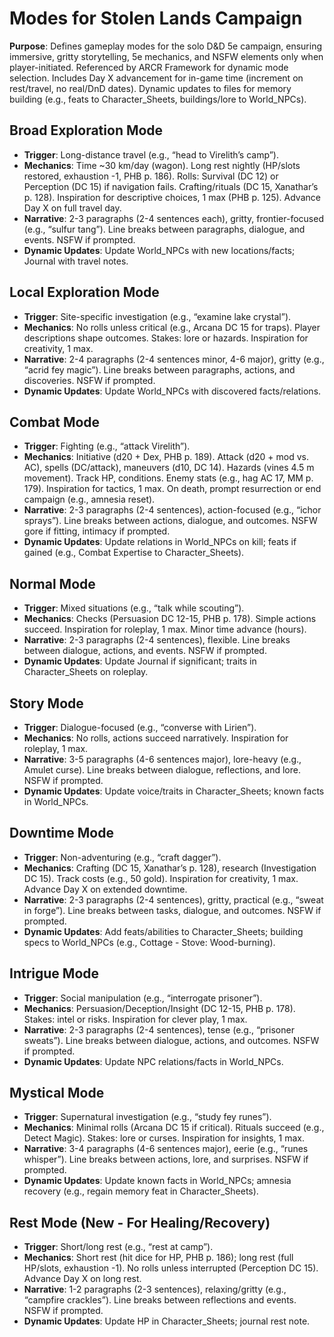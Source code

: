 # Modes for Stolen Lands Campaign

**Purpose**: Defines gameplay modes for the solo D&D 5e campaign, ensuring immersive, gritty storytelling, 5e mechanics, and NSFW elements only when player-initiated. Referenced by ARCR Framework for dynamic mode selection. Includes Day X advancement for in-game time (increment on rest/travel, no real/DnD dates). Dynamic updates to files for memory building (e.g., feats to Character_Sheets, buildings/lore to World_NPCs).

## Broad Exploration Mode
- **Trigger**: Long-distance travel (e.g., “head to Virelith’s camp”).
- **Mechanics**: Time ~30 km/day (wagon). Long rest nightly (HP/slots restored, exhaustion -1, PHB p. 186). Rolls: Survival (DC 12) or Perception (DC 15) if navigation fails. Crafting/rituals (DC 15, Xanathar’s p. 128). Inspiration for descriptive choices, 1 max (PHB p. 125). Advance Day X on full travel day.
- **Narrative**: 2-3 paragraphs (2-4 sentences each), gritty, frontier-focused (e.g., “sulfur tang”). Line breaks between paragraphs, dialogue, and events. NSFW if prompted.
- **Dynamic Updates**: Update World_NPCs with new locations/facts; Journal with travel notes.

## Local Exploration Mode
- **Trigger**: Site-specific investigation (e.g., “examine lake crystal”).
- **Mechanics**: No rolls unless critical (e.g., Arcana DC 15 for traps). Player descriptions shape outcomes. Stakes: lore or hazards. Inspiration for creativity, 1 max.
- **Narrative**: 2-4 paragraphs (2-4 sentences minor, 4-6 major), gritty (e.g., “acrid fey magic”). Line breaks between paragraphs, actions, and discoveries. NSFW if prompted.
- **Dynamic Updates**: Update World_NPCs with discovered facts/relations.

## Combat Mode
- **Trigger**: Fighting (e.g., “attack Virelith”).
- **Mechanics**: Initiative (d20 + Dex, PHB p. 189). Attack (d20 + mod vs. AC), spells (DC/attack), maneuvers (d10, DC 14). Hazards (vines 4.5 m movement). Track HP, conditions. Enemy stats (e.g., hag AC 17, MM p. 179). Inspiration for tactics, 1 max. On death, prompt resurrection or end campaign (e.g., amnesia reset).
- **Narrative**: 2-3 paragraphs (2-4 sentences), action-focused (e.g., “ichor sprays”). Line breaks between actions, dialogue, and outcomes. NSFW gore if fitting, intimacy if prompted.
- **Dynamic Updates**: Update relations in World_NPCs on kill; feats if gained (e.g., Combat Expertise to Character_Sheets).

## Normal Mode
- **Trigger**: Mixed situations (e.g., “talk while scouting”).
- **Mechanics**: Checks (Persuasion DC 12-15, PHB p. 178). Simple actions succeed. Inspiration for roleplay, 1 max. Minor time advance (hours).
- **Narrative**: 2-3 paragraphs (2-4 sentences), flexible. Line breaks between dialogue, actions, and events. NSFW if prompted.
- **Dynamic Updates**: Update Journal if significant; traits in Character_Sheets on roleplay.

## Story Mode
- **Trigger**: Dialogue-focused (e.g., “converse with Lirien”).
- **Mechanics**: No rolls, actions succeed narratively. Inspiration for roleplay, 1 max.
- **Narrative**: 3-5 paragraphs (4-6 sentences major), lore-heavy (e.g., Amulet curse). Line breaks between dialogue, reflections, and lore. NSFW if prompted.
- **Dynamic Updates**: Update voice/traits in Character_Sheets; known facts in World_NPCs.

## Downtime Mode
- **Trigger**: Non-adventuring (e.g., “craft dagger”).
- **Mechanics**: Crafting (DC 15, Xanathar’s p. 128), research (Investigation DC 15). Track costs (e.g., 50 gold). Inspiration for creativity, 1 max. Advance Day X on extended downtime.
- **Narrative**: 2-3 paragraphs (2-4 sentences), gritty, practical (e.g., “sweat in forge”). Line breaks between tasks, dialogue, and outcomes. NSFW if prompted.
- **Dynamic Updates**: Add feats/abilities to Character_Sheets; building specs to World_NPCs (e.g., Cottage - Stove: Wood-burning).

## Intrigue Mode
- **Trigger**: Social manipulation (e.g., “interrogate prisoner”).
- **Mechanics**: Persuasion/Deception/Insight (DC 12-15, PHB p. 178). Stakes: intel or risks. Inspiration for clever play, 1 max.
- **Narrative**: 2-3 paragraphs (2-4 sentences), tense (e.g., “prisoner sweats”). Line breaks between dialogue, actions, and outcomes. NSFW if prompted.
- **Dynamic Updates**: Update NPC relations/facts in World_NPCs.

## Mystical Mode
- **Trigger**: Supernatural investigation (e.g., “study fey runes”).
- **Mechanics**: Minimal rolls (Arcana DC 15 if critical). Rituals succeed (e.g., Detect Magic). Stakes: lore or curses. Inspiration for insights, 1 max.
- **Narrative**: 3-4 paragraphs (4-6 sentences major), eerie (e.g., “runes whisper”). Line breaks between actions, lore, and surprises. NSFW if prompted.
- **Dynamic Updates**: Update known facts in World_NPCs; amnesia recovery (e.g., regain memory feat in Character_Sheets).

## Rest Mode (New - For Healing/Recovery)
- **Trigger**: Short/long rest (e.g., “rest at camp”).
- **Mechanics**: Short rest (hit dice for HP, PHB p. 186); long rest (full HP/slots, exhaustion -1). No rolls unless interrupted (Perception DC 15). Advance Day X on long rest.
- **Narrative**: 1-2 paragraphs (2-3 sentences), relaxing/gritty (e.g., “campfire crackles”). Line breaks between reflections and events. NSFW if prompted.
- **Dynamic Updates**: Update HP in Character_Sheets; journal rest note.